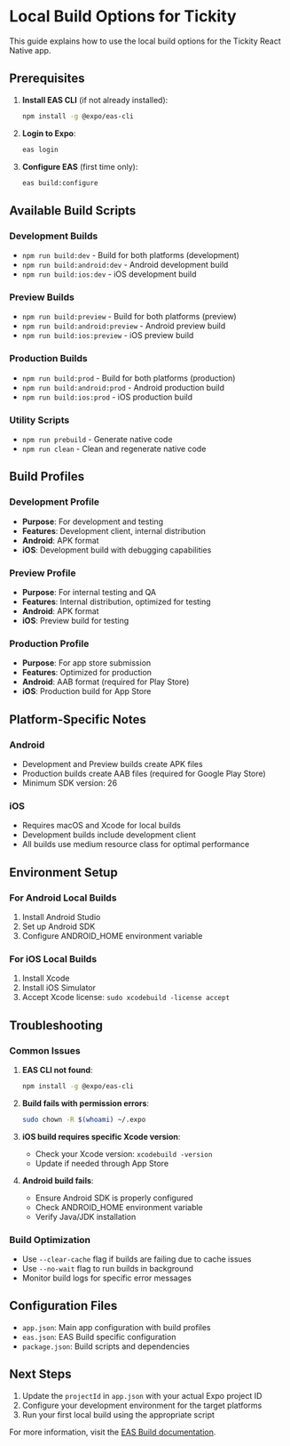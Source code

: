 # Local Build Options for Tickity

This guide explains how to use the local build options for the Tickity React Native app.

## Prerequisites

1. **Install EAS CLI** (if not already installed):

   ```bash
   npm install -g @expo/eas-cli
   ```

2. **Login to Expo**:

   ```bash
   eas login
   ```

3. **Configure EAS** (first time only):
   ```bash
   eas build:configure
   ```

## Available Build Scripts

### Development Builds

- `npm run build:dev` - Build for both platforms (development)
- `npm run build:android:dev` - Android development build
- `npm run build:ios:dev` - iOS development build

### Preview Builds

- `npm run build:preview` - Build for both platforms (preview)
- `npm run build:android:preview` - Android preview build
- `npm run build:ios:preview` - iOS preview build

### Production Builds

- `npm run build:prod` - Build for both platforms (production)
- `npm run build:android:prod` - Android production build
- `npm run build:ios:prod` - iOS production build

### Utility Scripts

- `npm run prebuild` - Generate native code
- `npm run clean` - Clean and regenerate native code

## Build Profiles

### Development Profile

- **Purpose**: For development and testing
- **Features**: Development client, internal distribution
- **Android**: APK format
- **iOS**: Development build with debugging capabilities

### Preview Profile

- **Purpose**: For internal testing and QA
- **Features**: Internal distribution, optimized for testing
- **Android**: APK format
- **iOS**: Preview build for testing

### Production Profile

- **Purpose**: For app store submission
- **Features**: Optimized for production
- **Android**: AAB format (required for Play Store)
- **iOS**: Production build for App Store

## Platform-Specific Notes

### Android

- Development and Preview builds create APK files
- Production builds create AAB files (required for Google Play Store)
- Minimum SDK version: 26

### iOS

- Requires macOS and Xcode for local builds
- Development builds include development client
- All builds use medium resource class for optimal performance

## Environment Setup

### For Android Local Builds

1. Install Android Studio
2. Set up Android SDK
3. Configure ANDROID_HOME environment variable

### For iOS Local Builds

1. Install Xcode
2. Install iOS Simulator
3. Accept Xcode license: `sudo xcodebuild -license accept`

## Troubleshooting

### Common Issues

1. **EAS CLI not found**:

   ```bash
   npm install -g @expo/eas-cli
   ```

2. **Build fails with permission errors**:

   ```bash
   sudo chown -R $(whoami) ~/.expo
   ```

3. **iOS build requires specific Xcode version**:

   - Check your Xcode version: `xcodebuild -version`
   - Update if needed through App Store

4. **Android build fails**:
   - Ensure Android SDK is properly configured
   - Check ANDROID_HOME environment variable
   - Verify Java/JDK installation

### Build Optimization

- Use `--clear-cache` flag if builds are failing due to cache issues
- Use `--no-wait` flag to run builds in background
- Monitor build logs for specific error messages

## Configuration Files

- `app.json`: Main app configuration with build profiles
- `eas.json`: EAS Build specific configuration
- `package.json`: Build scripts and dependencies

## Next Steps

1. Update the `projectId` in `app.json` with your actual Expo project ID
2. Configure your development environment for the target platforms
3. Run your first local build using the appropriate script

For more information, visit the [EAS Build documentation](https://docs.expo.dev/build/introduction/).
